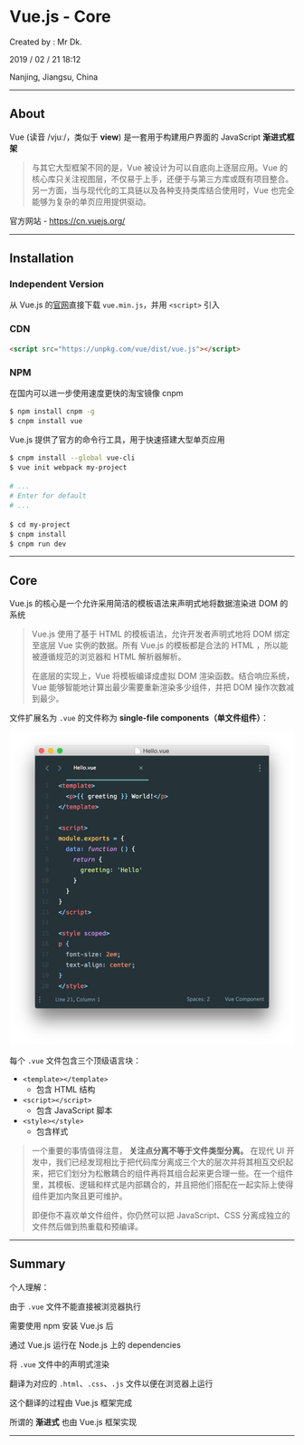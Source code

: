 # Vue.js - Core

Created by : Mr Dk.

2019 / 02 / 21 18:12

Nanjing, Jiangsu, China

---

## About

Vue (读音 /vjuː/，类似于 __view__) 是一套用于构建用户界面的 JavaScript __渐进式框架__

> 与其它大型框架不同的是，Vue 被设计为可以自底向上逐层应用。Vue 的核心库只关注视图层，不仅易于上手，还便于与第三方库或既有项目整合。另一方面，当与现代化的工具链以及各种支持类库结合使用时，Vue 也完全能够为复杂的单页应用提供驱动。

官方网站 - https://cn.vuejs.org/

---

## Installation

### Independent Version

从 Vue.js 的[官网](https://cn.vuejs.org/)直接下载 `vue.min.js`，并用 `<script>` 引入

### CDN

```html
<script src="https://unpkg.com/vue/dist/vue.js"></script>
```

### NPM

在国内可以进一步使用速度更快的淘宝镜像 cnpm

```bash
$ npm install cnpm -g
$ cnpm install vue
```

Vue.js 提供了官方的命令行工具，用于快速搭建大型单页应用

```bash
$ cnpm install --global vue-cli
$ vue init webpack my-project

# ...
# Enter for default
# ...

$ cd my-project
$ cnpm install
$ cnpm run dev
```

---

## Core

Vue.js 的核心是一个允许采用简洁的模板语法来声明式地将数据渲染进 DOM 的系统

>Vue.js 使用了基于 HTML 的模板语法，允许开发者声明式地将 DOM 绑定至底层 Vue 实例的数据。所有 Vue.js 的模板都是合法的 HTML ，所以能被遵循规范的浏览器和 HTML 解析器解析。
>
>在底层的实现上，Vue 将模板编译成虚拟 DOM 渲染函数。结合响应系统，Vue 能够智能地计算出最少需要重新渲染多少组件，并把 DOM 操作次数减到最少。

文件扩展名为 `.vue` 的文件称为 __single-file components（单文件组件）__：

![vue-template](../img/vue-template.png)

每个 `.vue` 文件包含三个顶级语言块：

* `<template></template>`
  * 包含 HTML 结构
* `<script></script>`
  * 包含 JavaScript 脚本
* `<style></style>`
  * 包含样式

> 一个重要的事情值得注意， __关注点分离不等于文件类型分离。__ 在现代 UI 开发中，我们已经发现相比于把代码库分离成三个大的层次并将其相互交织起来，把它们划分为松散耦合的组件再将其组合起来更合理一些。在一个组件里，其模板、逻辑和样式是内部耦合的，并且把他们搭配在一起实际上使得组件更加内聚且更可维护。
>
> 即便你不喜欢单文件组件，你仍然可以把 JavaScript、CSS 分离成独立的文件然后做到热重载和预编译。

---

## Summary

个人理解：

由于 `.vue` 文件不能直接被浏览器执行

需要使用 npm 安装 Vue.js 后

通过 Vue.js 运行在 Node.js 上的 dependencies 

将 `.vue` 文件中的声明式渲染

翻译为对应的 `.html`、`.css`、`.js` 文件以便在浏览器上运行

这个翻译的过程由 Vue.js 框架完成

所谓的 __渐进式__ 也由 Vue.js 框架实现

---

